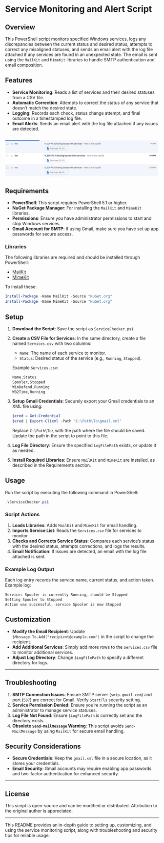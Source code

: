 
# Service Monitoring and Alert Script

## Overview
This PowerShell script monitors specified Windows services, logs any discrepancies between the current status and desired status, attempts to correct any misaligned statuses, and sends an email alert with the log file attached if any services are found in an unexpected state. The email is sent using the `MailKit` and `MimeKit` libraries to handle SMTP authentication and email composition.

## Features
- **Service Monitoring**: Reads a list of services and their desired statuses from a CSV file.
- **Automatic Correction**: Attempts to correct the status of any service that doesn’t match the desired state.
- **Logging**: Records each check, status change attempt, and final outcome in a timestamped log file.
- **Email Alerts**: Sends an email alert with the log file attached if any issues are detected.
  
![](screenshot.png)
---

## Requirements
- **PowerShell**: This script requires PowerShell 5.1 or higher.
- **NuGet Package Manager**: For installing the `MailKit` and `MimeKit` libraries.
- **Permissions**: Ensure you have administrator permissions to start and stop Windows services.
- **Gmail Account for SMTP**: If using Gmail, make sure you have set up app passwords for secure access.

### Libraries
The following libraries are required and should be installed through PowerShell:
- [MailKit](https://www.nuget.org/packages/MailKit/)
- [MimeKit](https://www.nuget.org/packages/MimeKit/)

To install these:
```powershell
Install-Package -Name MailKit -Source "NuGet.org"
Install-Package -Name MimeKit -Source "NuGet.org"
```

## Setup

1. **Download the Script**: Save the script as `ServiceChecker.ps1`.
2. **Create a CSV File for Services**: In the same directory, create a file named `Services.csv` with two columns:
   - `Name`: The name of each service to monitor.
   - `Status`: Desired status of the service (e.g., `Running`, `Stopped`).

   Example `Services.csv`:
   ```csv
   Name,Status
   Spooler,Stopped
   WinDefend,Running
   W32Time,Running
   ```

3. **Setup Gmail Credentials**: Securely export your Gmail credentials to an XML file using:
   ```powershell
   $cred = Get-Credential
   $cred | Export-Clixml -Path "C:\Path\To\gmail.xml"
   ```
   Replace `C:\Path\To\` with the path where the file should be saved. Update the path in the script to point to this file.

4. **Log File Directory**: Ensure the specified `LogFilePath` exists, or update it as needed.

5. **Install Required Libraries**: Ensure `MailKit` and `MimeKit` are installed, as described in the Requirements section.

## Usage

Run the script by executing the following command in PowerShell:

```powershell
.\ServiceChecker.ps1
```

### Script Actions
1. **Loads Libraries**: Adds `MailKit` and `MimeKit` for email handling.
2. **Imports Service List**: Reads the `Services.csv` file for services to monitor.
3. **Checks and Corrects Service Status**: Compares each service’s status with the desired status, attempts corrections, and logs the results.
4. **Email Notification**: If issues are detected, an email with the log file attached is sent.

### Example Log Output
Each log entry records the service name, current status, and action taken. Example log:
```
Service: Spooler is currently Running, should be Stopped
Setting Spooler to Stopped
Action was successful, service Spooler is now Stopped
```

## Customization

- **Modify the Email Recipient**: Update `$Message.To.Add("recipient@example.com")` in the script to change the recipient.
- **Add Additional Services**: Simply add more rows to the `Services.csv` file to monitor additional services.
- **Adjust Log Directory**: Change `$LogFilePath` to specify a different directory for logs.

---

## Troubleshooting

1. **SMTP Connection Issues**: Ensure SMTP server (`smtp.gmail.com`) and port (`587`) are correct for Gmail. Verify `StartTls` security setting.
2. **Service Permission Denied**: Ensure you’re running the script as an administrator to manage service statuses.
3. **Log File Not Found**: Ensure `$LogFilePath` is correctly set and the directory exists.
4. **Obsolete `Send-MailMessage` Warning**: This script avoids `Send-MailMessage` by using `MailKit` for secure email handling.

## Security Considerations
- **Secure Credentials**: Keep the `gmail.xml` file in a secure location, as it stores your credentials.
- **Email Security**: Gmail accounts may require enabling app passwords and two-factor authentication for enhanced security.

---

## License
This script is open-source and can be modified or distributed. Attribution to the original author is appreciated.

---

This README provides an in-depth guide to setting up, customizing, and using the service monitoring script, along with troubleshooting and security tips for reliable usage.
